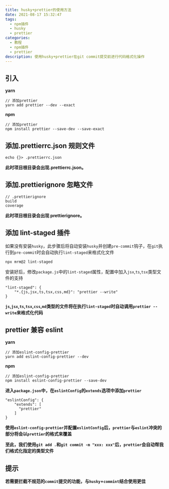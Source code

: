```yaml
---
title: husky+prettier的使用方法
date: 2021-08-17 15:32:47
tags:
  - npm插件
  - husky
  - prettier
categories:
  - 教程
  - npm插件
  - prettier
description: 使用husky+prettier在git commit提交前进行代码格式化操作
---
```


## 引入

**yarn**

```
// 添加prettier
yarn add prettier --dev --exact
```

**npm**

```
// 添加prettier
npm install prettier --save-dev --save-exact
```

## 添加.prettierrc.json 规则文件

```
echo {}> .prettierrc.json
```

**此时项目根目录会出现.prettierrc.json。**

## 添加.prettierignore 忽略文件

```
// .prettierignore
build
coverage
```

**此时项目根目录会出现 prettierignore。**

## 添加 lint-staged 插件

如果没有安装`husky`，此步骤后将自动安装`husky`并创建`pre-commit`钩子，在`git`执行到`pre-commit`时会自动执行`lint-staged`来格式化文件

```
npx mrm@2 lint-staged
```

安装好后，修改`package.js`中的`lint-staged`属性，配置中加入`jsx`,`ts`,`tsx`类型文件的支持

```
"lint-staged": {
    "*.{js,jsx,ts,tsx,css,md}": "prettier --write"
}
```

**`js`,`jsx`,`ts`,`tsx`,`css`,`md`类型的文件将在执行`lint-staged`时自动调用`prettier --write`来格式化代码**

## prettier 兼容 eslint

**yarn**

```
// 添加eslint-config-prettier
yarn add eslint-config-prettier --dev
```

**npm**

```
// 添加eslint-config-prettier
npm install eslint-config-prettier --save-dev
```

**进入`package.json`中，在`eslintConfig`的`extends`选项中添加`prettier`**

```
"eslintConfig": {
    "extends": [
      "prettier"
    ]
}
```

**使用`eslint-config-prettier`并配置`eslintConfig`后，`prettier`与`eslint`冲突的部分将会以`prettier`的格式来覆盖**

**至此，我们使用`git add .`和`git commit -m "xxx: xxx"`后，`prettier`会自动帮我们格式化指定的类型文件**

## 提示

**若需要拦截不规范的`commit`提交的功能，与`husky`+`commint`结合使用更佳**
